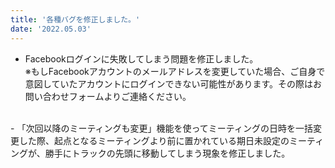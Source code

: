 ```yaml
---
title: '各種バグを修正しました。'
date: '2022.05.03'
---
```

- Facebookログインに失敗してしまう問題を修正しました。<br>
※もしFacebookアカウントのメールアドレスを変更していた場合、ご自身で意図していたアカウントにログインできない可能性があります。その際はお問い合わせフォームよりご連絡ください。<br>
<br>
- 「次回以降のミーティングも変更」機能を使ってミーティングの日時を一括変更した際、起点となるミーティングより前に置かれている期日未設定のミーティングが、勝手にトラックの先頭に移動してしまう現象を修正しました。
